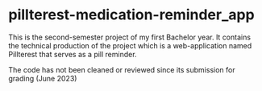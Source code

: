 # pillterest-medication-reminder_app

This is the second-semester project of my first Bachelor year.
It contains the technical production of the project which is a web-application named Pillterest that serves as a pill reminder.

The code has not been cleaned or reviewed since its submission for grading (June 2023)
